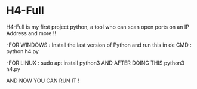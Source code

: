 # H4-Full
H4-Full is my first project python, a tool who can scan open ports on an IP Address and more !!


-FOR WINDOWS :
Install the last version of Python and run this in de CMD :
python h4.py


-FOR LINUX :
sudo apt install python3
AND AFTER DOING THIS python3 h4.py


AND NOW YOU CAN RUN IT !
